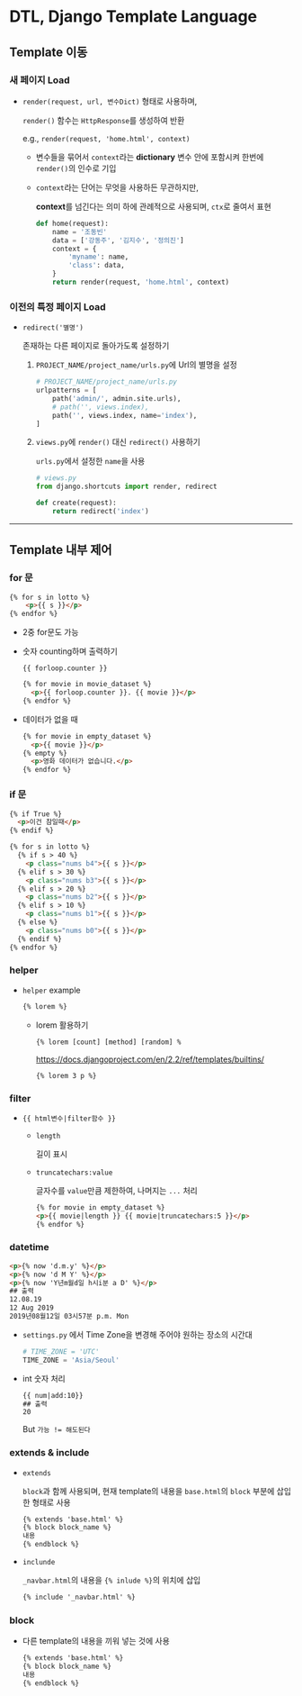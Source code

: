 # DTL, Django Template Language

## Template 이동

### 새 페이지 Load

- `render(request, url, 변수Dict)` 형태로 사용하며,

  `render()` 함수는 `HttpResponse`를 생성하여 반환

  e.g., `render(request, 'home.html', context)`

  - 변수들을 묶어서 `context`라는 **dictionary** 변수 안에 포함시켜 한번에 `render()`의 인수로 기입

  - `context`라는 단어는 무엇을 사용하든 무관하지만,

    **context**를 넘긴다는 의미 하에 관례적으로 사용되며, `ctx`로 줄여서 표현

    ```python
    def home(request):
        name = '조동빈'
        data = ['강동주', '김지수', '정의진']
        context = {
            'myname': name,
            'class': data,
        }
        return render(request, 'home.html', context)
    ```

### 이전의 특정 페이지 Load

- `redirect('별명')`

  존재하는 다른 페이지로 돌아가도록 설정하기
  
  1. `PROJECT_NAME/project_name/urls.py`에 Url의 별명을 설정
  
     ```python
     # PROJECT_NAME/project_name/urls.py
     urlpatterns = [
         path('admin/', admin.site.urls),
         # path('', views.index),
         path('', views.index, name='index'),
     ]
     ```
     
  2. `views.py`에 `render()` 대신 `redirect()` 사용하기
  
     `urls.py`에서 설정한 `name`을 사용
     
     ```python
     # views.py
     from django.shortcuts import render, redirect
     
     def create(request):
         return redirect('index')
     ```

---

## Template 내부 제어

### for 문

```html
{% for s in lotto %}
	<p>{{ s }}</p>
{% endfor %}
```

- 2중 for문도 가능

- 숫자 counting하며 출력하기

  `{{ forloop.counter }}`

  ```html
  {% for movie in movie_dataset %}
    <p>{{ forloop.counter }}. {{ movie }}</p>
  {% endfor %}
  ```

- 데이터가 없을 때

  ```html
  {% for movie in empty_dataset %}
    <p>{{ movie }}</p>
  {% empty %}
    <p>영화 데이터가 없습니다.</p>
  {% endfor %}
  ```

### if 문

```html
{% if True %}
  <p>이건 참일때</p>
{% endif %}
```

```html
{% for s in lotto %}
  {% if s > 40 %}
    <p class="nums b4">{{ s }}</p>
  {% elif s > 30 %}
    <p class="nums b3">{{ s }}</p>
  {% elif s > 20 %}
    <p class="nums b2">{{ s }}</p>
  {% elif s > 10 %}
    <p class="nums b1">{{ s }}</p>
  {% else %}
    <p class="nums b0">{{ s }}</p>
  {% endif %}
{% endfor %}
```

### helper

- `helper` example

    ```html
    {% lorem %}
    ```

    - lorem 활용하기

        ```html
        {% lorem [count] [method] [random] %
        ```

        <https://docs.djangoproject.com/en/2.2/ref/templates/builtins/>

        ```
        {% lorem 3 p %}
        ```
    

### filter

- `{{ html변수|filter함수 }}`
  - `length`

    길이 표시

  - `truncatechars:value`

    글자수를 `value`만큼 제한하여, 나머지는 `...` 처리

      ```html
    {% for movie in empty_dataset %}
      <p>{{ movie|length }} {{ movie|truncatechars:5 }}</p>
    {% endfor %}
      ```

### datetime

```html
<p>{% now 'd.m.y' %}</p>
<p>{% now 'd M Y' %}</p>
<p>{% now 'Y년m월d일 h시i분 a D' %}</p>
## 출력
12.08.19
12 Aug 2019
2019년08월12일 03시57분 p.m. Mon
```

- `settings.py` 에서 Time Zone을 변경해 주어야 원하는 장소의 시간대

  ```python
  # TIME_ZONE = 'UTC'
  TIME_ZONE = 'Asia/Seoul'
  ```
  
- int 숫자 처리

  ```html
  {{ num|add:10}}
  ## 출력
  20
  ```

  But `가능 != 해도된다`

### extends & include

- `extends`

  `block`과 함께 사용되며, 현재 template의 내용을 `base.html`의 `block` 부분에 삽입한 형태로 사용

  ```html
  {% extends 'base.html' %}
  {% block block_name %}
  내용
  {% endblock %}
  ```

- `inclunde`

  `_navbar.html`의 내용을 `{% inlude %}`의 위치에 삽입
  
  ```html
  {% include '_navbar.html' %}
  ```

### block

- 다른 template의 내용을 끼워 넣는 것에 사용

  ```html
  {% extends 'base.html' %}
  {% block block_name %}
  내용
  {% endblock %}
  ```

  